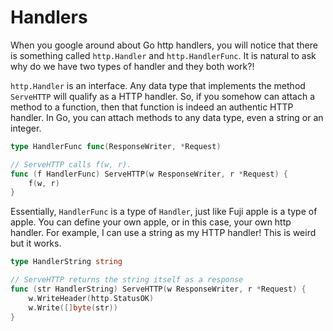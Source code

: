 # Handlers
When you google around about Go http handlers, you will notice that there is something called 
`http.Handler` and `http.HandlerFunc`. It is natural to ask why do we have two types of handler and 
they both work?!

`http.Handler` is an interface. Any data type that implements the method `ServeHTTP` will qualify 
as a HTTP handler. So, if you somehow can attach a method to a function, then that function is 
indeed an authentic HTTP handler. In Go, you can attach methods to any data type, even a string or 
an integer.
```go
type HandlerFunc func(ResponseWriter, *Request)

// ServeHTTP calls f(w, r).
func (f HandlerFunc) ServeHTTP(w ResponseWriter, r *Request) {
	f(w, r)
}
```

Essentially, `HandlerFunc` is a type of `Handler`, just like Fuji apple is a type of apple. You can 
define your own apple, or in this case, your own http handler. For example, I can use a string as my 
HTTP handler! This is weird but it works.
```go
type HandlerString string

// ServeHTTP returns the string itself as a response
func (str HandlerString) ServeHTTP(w ResponseWriter, r *Request) {
    w.WriteHeader(http.StatusOK)
    w.Write([]byte(str))
}
```